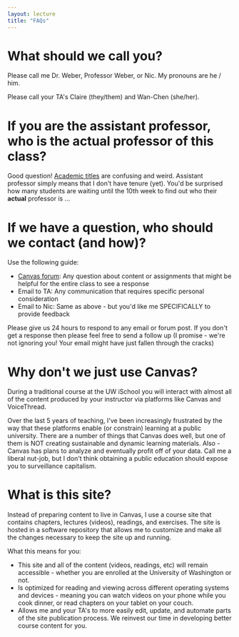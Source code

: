 ```yaml
---
layout: lecture
title: "FAQs"
---
```


# What should we call you?

Please call me Dr. Weber, Professor Weber, or Nic. My pronouns are he / him.  

Please call your TA's Claire (they/them) and Wan-Chen (she/her).

# If you are the assistant professor, who is the actual professor of this class?

Good question! [Academic titles](https://en.wikipedia.org/wiki/Academic_ranks_in_the_United_States) are confusing and weird. Assistant professor simply means that I don't have tenure (yet). You'd be surprised how many students are waiting until the 10th week to find out who their **actual** professor is ...

# If we have a question, who should we contact (and how)?
Use the following guide:

- [Canvas forum](): Any question about content or assignments that might be helpful for the entire class to see a response
- Email to TA: Any communication that requires specific personal consideration  
- Email to Nic:  Same as above - but you'd like me SPECIFICALLY to provide feedback

Please give us 24 hours to respond to any email or forum post. If you don't get a response then please feel free to send a follow up (I promise - we're not ignoring you! Your email might have just fallen through the cracks)

# Why don't we just use Canvas?
During a traditional course at the UW iSchool you will interact with almost all of the content produced by your instructor via platforms like Canvas and VoiceThread.

Over the last 5 years of teaching, I've been increasingly frustrated by the way that these platforms enable (or constrain) learning at a public university. There are a number of things that Canvas does well, but one of them is NOT creating sustainable and dynamic learning materials. Also - Canvas has plans to analyze and eventually profit off of your data. Call me a liberal nut-job, but I don't think obtaining a public education should expose you to surveillance capitalism.

# What is this site?
Instead of preparing content to live in Canvas, I use a course site that contains chapters, lectures (videos), readings, and exercises. The site is hosted in a software repository that allows me to customize and make all the changes necessary to keep the site up and running.

What this means for you:
- This site and all of the content (videos, readings, etc) will remain accessible - whether you are enrolled at the University of Washington or not.
- Is optimized for reading and viewing across different operating systems and devices - meaning you can watch videos on your phone while you cook dinner, or read chapters on your tablet on your couch.
- Allows me and your TA's to more easily edit, update, and automate parts of the site publication process. We reinvest our time in developing better course content for you.
